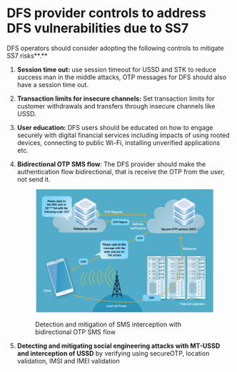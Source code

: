 # DFS provider controls to address DFS vulnerabilities due to SS7

DFS operators should consider adopting the following controls to mitigate SS7 risks**.**

1. **Session time out:** use session timeout for USSD and STK to reduce success man in the middle attacks, OTP messages for DFS should also have a session time out.
2. **Transaction limits for insecure channels:** Set transaction limits for customer withdrawals and transfers through insecure channels like USSD.
3. **User education:** DFS users should be educated on how to engage securely with digital financial services including impacts of using rooted devices, connecting to public Wi-Fi, installing unverified applications etc.
4.  **Bidirectional OTP SMS flow**: The DFS provider should make the authentication flow bidirectional, that is receive the OTP from the user, not send it.

    <figure><img src="../.gitbook/assets/image (2).png" alt=""><figcaption><p>Detection and mitigation of SMS interception with bidirectional OTP SMS flow</p></figcaption></figure>
5. **Detecting and mitigating social engineering attacks with MT-USSD and interception of USSD** by verifying using secureOTP, location validation, IMSI and IMEI validation
